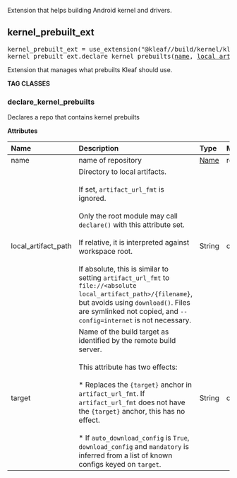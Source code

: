 <!-- Generated with Stardoc: http://skydoc.bazel.build -->

Extension that helps building Android kernel and drivers.

<a id="kernel_prebuilt_ext"></a>

## kernel_prebuilt_ext

<pre>
kernel_prebuilt_ext = use_extension("@kleaf//build/kernel/kleaf:kernel_prebuilt_ext.bzl", "kernel_prebuilt_ext")
kernel_prebuilt_ext.declare_kernel_prebuilts(<a href="#kernel_prebuilt_ext.declare_kernel_prebuilts-name">name</a>, <a href="#kernel_prebuilt_ext.declare_kernel_prebuilts-local_artifact_path">local_artifact_path</a>, <a href="#kernel_prebuilt_ext.declare_kernel_prebuilts-target">target</a>)
</pre>

Extension that manages what prebuilts Kleaf should use.


**TAG CLASSES**

<a id="kernel_prebuilt_ext.declare_kernel_prebuilts"></a>

### declare_kernel_prebuilts

Declares a repo that contains kernel prebuilts

**Attributes**

| Name  | Description | Type | Mandatory | Default |
| :------------- | :------------- | :------------- | :------------- | :------------- |
| <a id="kernel_prebuilt_ext.declare_kernel_prebuilts-name"></a>name |  name of repository   | <a href="https://bazel.build/concepts/labels#target-names">Name</a> | required |  |
| <a id="kernel_prebuilt_ext.declare_kernel_prebuilts-local_artifact_path"></a>local_artifact_path |  Directory to local artifacts.<br><br>If set, `artifact_url_fmt` is ignored.<br><br>Only the root module may call `declare()` with this attribute set.<br><br>If relative, it is interpreted against workspace root.<br><br>If absolute, this is similar to setting `artifact_url_fmt` to `file://<absolute local_artifact_path>/{filename}`, but avoids using `download()`. Files are symlinked not copied, and `--config=internet` is not necessary.   | String | optional |  `""`  |
| <a id="kernel_prebuilt_ext.declare_kernel_prebuilts-target"></a>target |  Name of the build target as identified by the remote build server.<br><br>This attribute has two effects:<br><br>* Replaces the `{target}` anchor in `artifact_url_fmt`.     If `artifact_url_fmt` does not have the `{target}` anchor,     this has no effect.<br><br>* If `auto_download_config` is `True`, `download_config`     and `mandatory` is inferred from a     list of known configs keyed on `target`.   | String | optional |  `"kernel_aarch64"`  |


